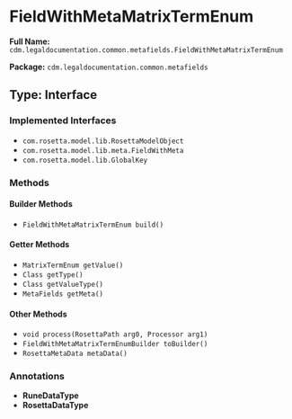 # FieldWithMetaMatrixTermEnum

**Full Name:** `cdm.legaldocumentation.common.metafields.FieldWithMetaMatrixTermEnum`

**Package:** `cdm.legaldocumentation.common.metafields`

## Type: Interface

### Implemented Interfaces

- `com.rosetta.model.lib.RosettaModelObject`
- `com.rosetta.model.lib.meta.FieldWithMeta`
- `com.rosetta.model.lib.GlobalKey`

### Methods

#### Builder Methods

- `FieldWithMetaMatrixTermEnum build()`

#### Getter Methods

- `MatrixTermEnum getValue()`
- `Class getType()`
- `Class getValueType()`
- `MetaFields getMeta()`

#### Other Methods

- `void process(RosettaPath arg0, Processor arg1)`
- `FieldWithMetaMatrixTermEnumBuilder toBuilder()`
- `RosettaMetaData metaData()`

### Annotations

- **RuneDataType**
- **RosettaDataType**

